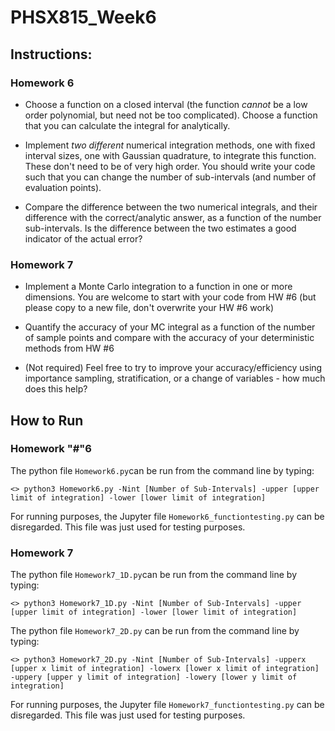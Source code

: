 # PHSX815_Week6

## Instructions: 

### Homework 6
- Choose a function on a closed interval (the function *cannot* be a low order polynomial, but need not be too complicated). Choose a function that you can calculate the integral for analytically.

- Implement *two different* numerical integration methods, one with fixed interval sizes, one with Gaussian quadrature, to integrate this function. These don't need to be of very high order. You should write your code such that you can change the number of sub-intervals (and number of evaluation points).

- Compare the difference between the two numerical integrals, and their difference with the correct/analytic answer, as a function of the number sub-intervals. Is the difference between the two estimates a good indicator of the actual error?

### Homework 7
- Implement a Monte Carlo integration to a function in one or more dimensions. You are welcome to start with your code from HW #6 (but please copy to a new file, don't overwrite your HW #6 work)

- Quantify the accuracy of your MC integral as a function of the number of sample points and compare with the accuracy of your deterministic methods from HW #6

- (Not required) Feel free to try to improve your accuracy/efficiency using importance sampling, stratification, or a change of variables - how much does this help?

## How to Run
### Homework "#"6
The python file `Homework6.py`can be run from the command line by typing:

	<> python3 Homework6.py -Nint [Number of Sub-Intervals] -upper [upper limit of integration] -lower [lower limit of integration] 
    
For running purposes, the Jupyter file `Homework6_functiontesting.py` can be disregarded. This file was just used for testing purposes. 

### Homework 7
The python file `Homework7_1D.py`can be run from the command line by typing:

	<> python3 Homework7_1D.py -Nint [Number of Sub-Intervals] -upper [upper limit of integration] -lower [lower limit of integration] 
    
The python file `Homework7_2D.py` can be run from the command line by typing:

	<> python3 Homework7_2D.py -Nint [Number of Sub-Intervals] -upperx [upper x limit of integration] -lowerx [lower x limit of integration] -uppery [upper y limit of integration] -lowery [lower y limit of integration]
    
For running purposes, the Jupyter file `Homework7_functiontesting.py` can be disregarded. This file was just used for testing purposes. 